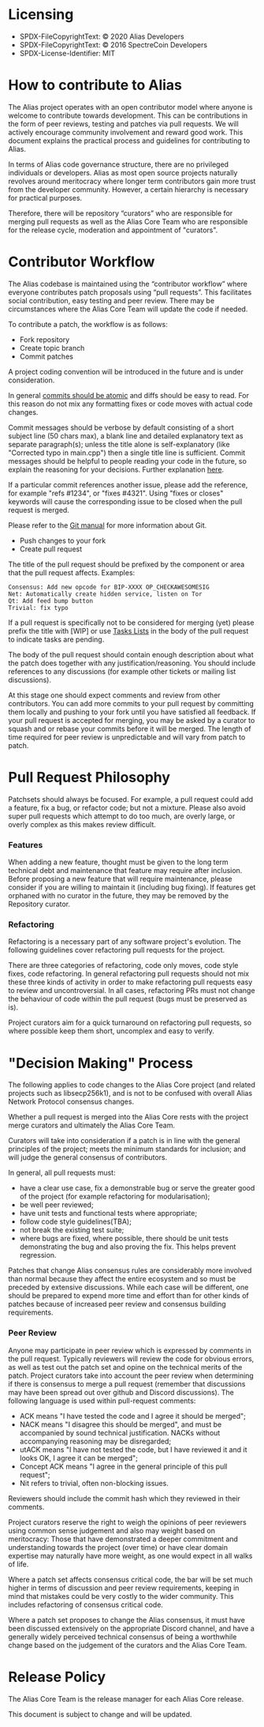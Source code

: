 # Licensing

* SPDX-FileCopyrightText: © 2020 Alias Developers
* SPDX-FileCopyrightText: © 2016 SpectreCoin Developers
* SPDX-License-Identifier: MIT

# How to contribute to Alias

The Alias project operates with an open contributor model where anyone is welcome to contribute towards development. This can be contributions in the form of peer reviews, testing and patches via pull requests. We will actively encourage community involvement and reward good work. This document explains the practical process and guidelines for contributing to Alias.

In terms of Alias code governance structure, there are no privileged individuals or developers. Alias as most open source projects naturally revolves around meritocracy where longer term contributors gain more trust from the developer community. However, a certain hierarchy is necessary for practical purposes.

Therefore, there will be repository “curators” who are responsible for merging pull requests as well as the Alias Core Team who are responsible for the release cycle, moderation and appointment of "curators".


# Contributor Workflow

The Alias codebase is maintained using the “contributor workflow” where everyone contributes patch proposals using “pull requests”. This facilitates social contribution, easy testing and peer review. There may be circumstances where the Alias Core Team will update the code if needed.

To contribute a patch, the workflow is as follows:

  - Fork repository
  - Create topic branch
  - Commit patches

A project coding convention will be introduced in the future and is under consideration.

In general [commits should be atomic](https://en.wikipedia.org/wiki/Atomic_commit#Atomic_commit_convention) and diffs should be easy to read. For this reason do not mix any formatting fixes or code moves with actual code changes.

Commit messages should be verbose by default consisting of a short subject line (50 chars max), a blank line and detailed explanatory text as separate paragraph(s); unless the title alone is self-explanatory (like "Corrected typo in main.cpp") then a single title line is sufficient. Commit messages should be helpful to people reading your code in the future, so explain the reasoning for your decisions. Further explanation [here](http://chris.beams.io/posts/git-commit/).

If a particular commit references another issue, please add the reference, for example "refs #1234", or "fixes #4321". Using "fixes or closes" keywords will cause the corresponding issue to be closed when the pull request is merged.

Please refer to the [Git manual](https://git-scm.com/doc) for more information about Git.

  - Push changes to your fork
  - Create pull request

The title of the pull request should be prefixed by the component or area that the pull request affects. Examples:

    Consensus: Add new opcode for BIP-XXXX OP_CHECKAWESOMESIG
    Net: Automatically create hidden service, listen on Tor
    Qt: Add feed bump button
    Trivial: fix typo

If a pull request is specifically not to be considered for merging (yet) please prefix the title with [WIP] or use [Tasks Lists](https://github.com/blog/1375-task-lists-in-gfm-issues-pulls-comments) in the body of the pull request to indicate tasks are pending.

The body of the pull request should contain enough description about what the patch does together with any justification/reasoning. You should include references to any discussions (for example other tickets or mailing list discussions).

At this stage one should expect comments and review from other contributors. You can add more commits to your pull request by committing them locally and pushing to your fork until you have satisfied all feedback. If your pull request is accepted for merging, you may be asked by a curator to squash and or rebase your commits before it will be merged. The length of time required for peer review is unpredictable and will vary from patch to patch.


# Pull Request Philosophy

Patchsets should always be focused. For example, a pull request could add a feature, fix a bug, or refactor code; but not a mixture. Please also avoid super pull requests which attempt to do too much, are overly large, or overly complex as this makes review difficult.


### Features

When adding a new feature, thought must be given to the long term technical debt and maintenance that feature may require after inclusion. Before proposing a new feature that will require maintenance, please consider if you are willing to maintain it (including bug fixing). If features get orphaned with no curator in the future, they may be removed by the Repository curator.


### Refactoring

Refactoring is a necessary part of any software project's evolution. The following guidelines cover refactoring pull requests for the project.

There are three categories of refactoring, code only moves, code style fixes, code refactoring. In general refactoring pull requests should not mix these three kinds of activity in order to make refactoring pull requests easy to review and uncontroversial. In all cases, refactoring PRs must not change the behaviour of code within the pull request (bugs must be preserved as is).

Project curators aim for a quick turnaround on refactoring pull requests, so where possible keep them short, uncomplex and easy to verify.


# "Decision Making" Process

The following applies to code changes to the Alias Core project (and related projects such as libsecp256k1), and is not to be confused with overall Alias Network Protocol consensus changes.

Whether a pull request is merged into the Alias Core rests with the project merge curators and ultimately the Alias Core Team.

Curators will take into consideration if a patch is in line with the general principles of the project; meets the minimum standards for inclusion; and will judge the general consensus of contributors.

In general, all pull requests must:

  - have a clear use case, fix a demonstrable bug or serve the greater good of the project (for example refactoring for modularisation);
  - be well peer reviewed;
  - have unit tests and functional tests where appropriate;
  - follow code style guidelines(TBA);
  - not break the existing test suite;
  - where bugs are fixed, where possible, there should be unit tests demonstrating the bug and also proving the fix. This helps prevent regression.

Patches that change Alias consensus rules are considerably more involved than normal because they affect the entire ecosystem and so must be preceded by extensive discussions. While each case will be different, one should be prepared to expend more time and effort than for other kinds of patches because of increased peer review and consensus building requirements.


### Peer Review

Anyone may participate in peer review which is expressed by comments in the pull request. Typically reviewers will review the code for obvious errors, as well as test out the patch set and opine on the technical merits of the patch. Project curators take into account the peer review when determining if there is consensus to merge a pull request (remember that discussions may have been spread out over github and Discord discussions). The following language is used within pull-request comments:

  - ACK means "I have tested the code and I agree it should be merged";
  - NACK means "I disagree this should be merged", and must be accompanied by sound technical justification. NACKs without accompanying reasoning may be disregarded;
  - utACK means "I have not tested the code, but I have reviewed it and it looks OK, I agree it can be merged";
  - Concept ACK means "I agree in the general principle of this pull request";
  - Nit refers to trivial, often non-blocking issues.

Reviewers should include the commit hash which they reviewed in their comments.

Project curators reserve the right to weigh the opinions of peer reviewers using common sense judgement and also may weight based on meritocracy: Those that have demonstrated a deeper commitment and understanding towards the project (over time) or have clear domain expertise may naturally have more weight, as one would expect in all walks of life.

Where a patch set affects consensus critical code, the bar will be set much higher in terms of discussion and peer review requirements, keeping in mind that mistakes could be very costly to the wider community. This includes refactoring of consensus critical code.

Where a patch set proposes to change the Alias consensus, it must have been discussed extensively on the appropriate Discord channel, and have a generally widely perceived technical consensus of being a worthwhile change based on the judgement of the curators and the Alias Core Team.


# Release Policy

The Alias Core Team is the release manager for each Alias Core release.

This document is subject to change and will be updated.
